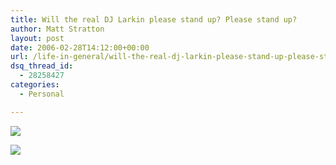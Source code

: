 ```yaml
---
title: Will the real DJ Larkin please stand up? Please stand up?
author: Matt Stratton
layout: post
date: 2006-02-28T14:12:00+00:00
url: /life-in-general/will-the-real-dj-larkin-please-stand-up-please-stand-up-3
dsq_thread_id:
  - 28258427
categories:
  - Personal

---
```

[![][1]][2]

[![][3]][4]

 [1]: http://static.flickr.com/31/105838921_531247bd84.jpg
 [2]: http://www.flickr.com/photos/dream_in_sound/105838921/
 [3]: http://static.flickr.com/39/102347114_ce949a8e2f.jpg?v=0
 [4]: http://www.flickr.com/photos/aphexplotz/102347114/
